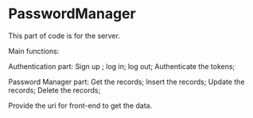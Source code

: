 # PasswordManager
This part of code is for the server.

Main functions:

Authentication part: 
  Sign up ;
  log in;
  log out;
  Authenticate the tokens;

Password Manager part:
  Get the records;
  Insert the records;
  Update the records;
  Delete the records;

Provide the uri for front-end to get the data.

